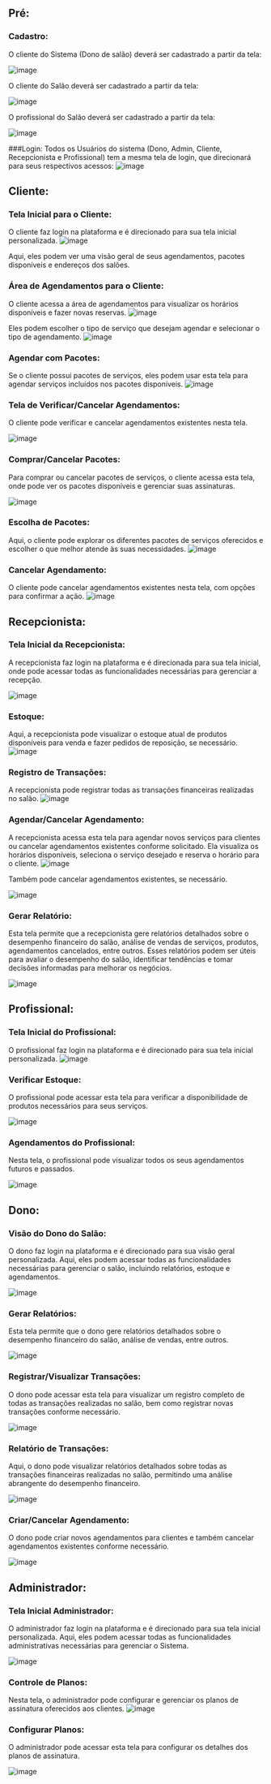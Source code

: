 ## Pré:
### Cadastro:
O cliente do Sistema (Dono de salão) deverá ser cadastrado a partir da tela:

![image](https://github.com/ARMCardoso/ES2/assets/103678227/8c802ddb-d0a0-4c05-9e3d-4c7414f7eda9)

O cliente do Salão deverá ser cadastrado a partir da tela:

![image](https://github.com/ARMCardoso/ES2/assets/103678227/17913084-aefd-4d2e-9222-e48d66cad7e3)

O profissional do Salão deverá ser cadastrado a partir da tela: 

![image](https://github.com/ARMCardoso/ES2/assets/103678227/a62d04e1-533a-49f5-826c-0d4736a5b8e3)

###Login:
Todos os Usuários do sistema (Dono, Admin, Cliente, Recepcionista e Profissional) tem a mesma tela de login, que direcionará para seus respectivos acessos:
![image](https://github.com/ARMCardoso/ES2/assets/103678227/a4b69f5f-11dc-4dc2-9149-b18ad0178d5a)



## Cliente:

### Tela Inicial para o Cliente:
O cliente faz login na plataforma e é direcionado para sua tela inicial personalizada.
![image](https://github.com/ARMCardoso/ES2/assets/103678227/c2e41d7e-9ad7-4e09-923e-13c93b8aeeff)

Aqui, eles podem ver uma visão geral de seus agendamentos, pacotes disponíveis e endereços dos salões.

### Área de Agendamentos para o Cliente:
O cliente acessa a área de agendamentos para visualizar os horários disponíveis e fazer novas reservas.
![image](https://github.com/ARMCardoso/ES2/assets/103678227/50de34e3-4181-4da0-92de-5fccc4d343d1)

Eles podem escolher o tipo de serviço que desejam agendar e selecionar o tipo de agendamento.
![image](https://github.com/ARMCardoso/ES2/assets/103678227/b7fbf698-6d63-43d7-8ed0-e90d47a79782)

### Agendar com Pacotes:
Se o cliente possui pacotes de serviços, eles podem usar esta tela para agendar serviços incluídos nos pacotes disponíveis.
![image](https://github.com/ARMCardoso/ES2/assets/103678227/6900d8a9-fd2e-4138-8d57-7425a98723b9)


### Tela de Verificar/Cancelar Agendamentos:
O cliente pode verificar e cancelar agendamentos existentes nesta tela.

![image](https://github.com/ARMCardoso/ES2/assets/103678227/6ba8e12b-7678-4f4b-b04d-f04a555631dd)


### Comprar/Cancelar Pacotes:
Para comprar ou cancelar pacotes de serviços, o cliente acessa esta tela, onde pode ver os pacotes disponíveis e gerenciar suas assinaturas.

![image](https://github.com/ARMCardoso/ES2/assets/103678227/8cdd7866-96a1-4595-b257-2226d3bb3c03)


### Escolha de Pacotes:
Aqui, o cliente pode explorar os diferentes pacotes de serviços oferecidos e escolher o que melhor atende às suas necessidades.
![image](https://github.com/ARMCardoso/ES2/assets/103678227/b2e16627-6046-47cc-8334-b87d00dc92b7)


### Cancelar Agendamento:
O cliente pode cancelar agendamentos existentes nesta tela, com opções para confirmar a ação.
![image](https://github.com/ARMCardoso/ES2/assets/103678227/be33aef0-16a7-478a-8ab4-8194d2ee7053)


## Recepcionista:

### Tela Inicial da Recepcionista:
A recepcionista faz login na plataforma e é direcionada para sua tela inicial, onde pode acessar todas as funcionalidades necessárias para gerenciar a recepção.

![image](https://github.com/ARMCardoso/ES2/assets/103678227/755041a9-5dcf-4cab-bf3f-bb2e6fa500f0)


### Estoque:
Aqui, a recepcionista pode visualizar o estoque atual de produtos disponíveis para venda e fazer pedidos de reposição, se necessário.
![image](https://github.com/ARMCardoso/ES2/assets/103678227/627482e4-98bd-4dc0-9442-a125621b8452)


### Registro de Transações:
A recepcionista pode registrar todas as transações financeiras realizadas no salão.
![image](https://github.com/ARMCardoso/ES2/assets/103678227/e57e7a58-3c0a-4668-a35a-9d8b34481c29)


### Agendar/Cancelar Agendamento:
A recepcionista acessa esta tela para agendar novos serviços para clientes ou cancelar agendamentos existentes conforme solicitado.
Ela visualiza os horários disponíveis, seleciona o serviço desejado e reserva o horário para o cliente.
![image](https://github.com/ARMCardoso/ES2/assets/103678227/a75c3546-5e3f-46f3-8ad1-9a5cb4e7e3dc)


Também pode cancelar agendamentos existentes, se necessário.

![image](https://github.com/ARMCardoso/ES2/assets/103678227/0bd1c6f1-f330-4fb2-8878-13e096585199)


### Gerar Relatório:
Esta tela permite que a recepcionista gere relatórios detalhados sobre o desempenho financeiro do salão, análise de vendas de serviços, produtos, agendamentos cancelados, entre outros.
Esses relatórios podem ser úteis para avaliar o desempenho do salão, identificar tendências e tomar decisões informadas para melhorar os negócios.

![image](https://github.com/ARMCardoso/ES2/assets/103678227/2ad8e3eb-8f02-4d07-bb93-e6de963e8779)


## Profissional:

### Tela Inicial do Profissional:
O profissional faz login na plataforma e é direcionado para sua tela inicial personalizada.
![image](https://github.com/ARMCardoso/ES2/assets/103678227/7833d19d-aa99-4cf8-bd4a-7ebea272b796)


### Verificar Estoque:
O profissional pode acessar esta tela para verificar a disponibilidade de produtos necessários para seus serviços.

![image](https://github.com/ARMCardoso/ES2/assets/103678227/5f3a6b39-ce6b-4fb8-9d03-7c0f9a7baa69)


### Agendamentos do Profissional:
Nesta tela, o profissional pode visualizar todos os seus agendamentos futuros e passados.

![image](https://github.com/ARMCardoso/ES2/assets/103678227/7995d03c-ae7a-422d-82fd-238fa5ab4fbe)


## Dono:

### Visão do Dono do Salão:
O dono faz login na plataforma e é direcionado para sua visão geral personalizada.
Aqui, eles podem acessar todas as funcionalidades necessárias para gerenciar o salão, incluindo relatórios, estoque e agendamentos.

![image](https://github.com/ARMCardoso/ES2/assets/103678227/14694925-6018-4dd1-a202-e60a68e7eb98)


### Gerar Relatórios:
Esta tela permite que o dono gere relatórios detalhados sobre o desempenho financeiro do salão, análise de vendas, entre outros.

![image](https://github.com/ARMCardoso/ES2/assets/103678227/d6858e1a-34cf-4fc2-be01-748cb412ef83)


### Registrar/Visualizar Transações:
O dono pode acessar esta tela para visualizar um registro completo de todas as transações realizadas no salão, bem como registrar novas transações conforme necessário.

![image](https://github.com/ARMCardoso/ES2/assets/103678227/4d79f260-4f7f-455d-a3b0-83f8c776817b)



### Relatório de Transações:
Aqui, o dono pode visualizar relatórios detalhados sobre todas as transações financeiras realizadas no salão, permitindo uma análise abrangente do desempenho financeiro.

![image](https://github.com/ARMCardoso/ES2/assets/103678227/32572812-5511-45e6-86e9-14b126613f17)


### Criar/Cancelar Agendamento:
O dono pode criar novos agendamentos para clientes e também cancelar agendamentos existentes conforme necessário.

![image](https://github.com/ARMCardoso/ES2/assets/103678227/baee69e5-405a-47e6-bdb4-af3e58131421)


## Administrador:

### Tela Inicial Administrador:
O administrador faz login na plataforma e é direcionado para sua tela inicial personalizada.
Aqui, eles podem acessar todas as funcionalidades administrativas necessárias para gerenciar o Sistema.

![image](https://github.com/ARMCardoso/ES2/assets/103678227/5d512da2-9732-4cf0-8b95-e1f593d210b9)


### Controle de Planos:
Nesta tela, o administrador pode configurar e gerenciar os planos de assinatura oferecidos aos clientes.
![image](https://github.com/ARMCardoso/ES2/assets/103678227/261c088d-bf62-4cfc-ba80-aca6fa6bd6e5)


### Configurar Planos:
O administrador pode acessar esta tela para configurar os detalhes dos planos de assinatura.

![image](https://github.com/ARMCardoso/ES2/assets/103678227/c715e489-87bd-4f75-b8a7-7277178d6a4a)

